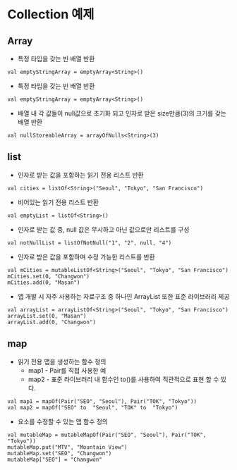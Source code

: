 # Collection 예제

## Array
* 특정 타입을 갖는 빈 배열 반환
```
val emptyStringArray = emptyArray<String>()
```

* 특정 타입을 갖는 빈 배열 반환
```
val emptyStringArray = emptyArray<String>()
```

* 배열 내 각 값들이 null값으로 초기화 되고 인자로 받은 size만큼(3)의 크기를 갖는 배열 반환
```
val nullStoreableArray = arrayOfNulls<String>(3)
```

## list
* 인자로 받는 값을 포함하는 읽기 전용 리스트 반환
```
val cities = listOf<String>("Seoul", "Tokyo", "San Francisco")
```

* 비어있는 읽기 전용 리스트 반환
```
val emptyList = listOf<String>()
```

* 인자로 받는 값 중, null 값은 무시하고 아닌 값으로만 리스트를 구성
```
val notNullList = listOfNotNull("1", "2", null, "4")
```

* 인자로 받은 값을 포함하며 수정 가능한 리스트를 반환
```
val mCities = mutableListOf<String>("Seoul", "Tokyo", "San Francisco")
mCities.set(0, "Changwon")
mCities.add(0, "Masan")
```

* 앱 개발 시 자주 사용하는 자료구조 중 하나인 ArrayList 또한 표준 라이브러리 제공
```
val arrayList = arrayListOf<String>("Seoul", "Tokyo", "San Francisco")
arrayList.set(0, "Masan")
arrayList.add(0, "Changwon")
```

## map
* 읽기 전용 맵을 생성하는 함수 정의
  * map1 - Pair를 직접 사용한 예
  * map2 - 표준 라이브러리 내 함수인 to()를 사용하여 직관적으로 표현 할 수 있다.
```
val map1 = mapOf(Pair("SEO", "Seoul"), Pair("TOK", "Tokyo"))
val map2 = mapOf("SEO" to  "Seoul", "TOK" to  "Tokyo")
```

* 요소를 수정할 수 있는 맵 함수 정의
```
val mutableMap = mutableMapOf(Pair("SEO", "Seoul"), Pair("TOK", "Tokyo"))
mutableMap.put("MTV", "Mountain View")
mutableMap.set("SEO", "Changwon")
mutableMap["SEO"] = "Changwon"
```

